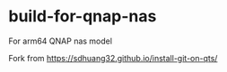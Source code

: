 # build-for-qnap-nas

For arm64 QNAP nas model

Fork from
https://sdhuang32.github.io/install-git-on-qts/
